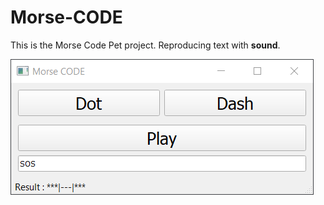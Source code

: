 # Morse-CODE

This is the Morse Code Pet project. Reproducing text with <b>sound</b>.

![Иллюстрация к проекту](https://github.com/mentalitet-new/Morse-CODE/blob/187956674b9158bb5608fa174d8c914da8b2d664/python_I73VIaJreV.png)
